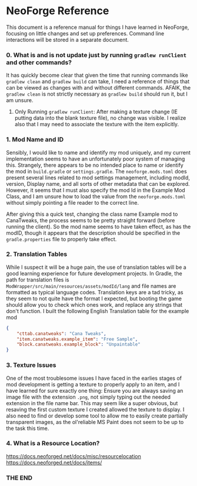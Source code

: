 # NeoForge Reference

This document is a reference manual for things I have learned in NeoForge, focusing on little changes and set up preferences. Command line interactions will be stored in a separate document.

### 0. What is and is not update just by running `gradlew runClient` and other commands?

It has quickly become clear that given the time that running commands like `gradlew clean` and `gradlew build` can take, I need a reference of things that can be viewed as changes with and without different commands. AFAIK, the `gradlew clean` is not strictly necessary as `gradlew build` should run it, but I am unsure.

1. Only Running `gradlew runClient`: After making a texture change (IE putting data into the blank texture file), no change was visible. I realize also that I may need to associate the texture with the item explicitly.

### 1. Mod Name and ID

Sensibly, I would like to name and identify my mod uniquely, and my current implementation seems to have an unfortunately poor system of managing this. Strangely, there appears to be no intended place to name or identify the mod in `build.gradle` or `settings.gradle`. The `neoforge.mods.toml` does present several lines related to mod settings management, including modId, version, Display name, and all sorts of other metadata that can be explored. However, it seems that I must also specify the mod Id in the Example Mod Class, and I am unsure how to load the value from the `neoforge.mods.toml` without simply pointing a file reader to the correct line.

After giving this a quick test, changing the class name Example mod to CanaTweaks, the process seems to be pretty straight forward (before running the client). So the mod name seems to have taken effect, as has the modID, though it appears that the description should be specified in the `gradle.properties` file to properly take effect.

### 2. Translation Tables

While I suspect it will be a huge pain, the use of translation tables will be a good learning experience for future development projects. In Gradle, the path for translation files is `ModWrapper/src/main/resources/assets/modId/lang` and file names are formatted as typical language codes. Translation keys are a tad tricky, as they seem to not quite have the format I expected, but booting the game should allow you to check which ones work, and replace any strings that don't function. I built the following English Translation table for the example mod 

```json
{
    "cttab.canatweaks": "Cana Tweaks",
    "item.canatweaks.example_item": "Free Sample",
    "block.canatweaks.example_block": "Unpaintable"
}
```

### 3. Texture Issues

One of the most troublesome issues I have faced in the earlies stages of mod development is getting a texture to properly apply to an item, and I have learned for sure exactly one thing:
    Ensure you are always saving an image file with the extension `.png`, not simply typing out the needed extension in the file name bar.
This may seem like a super obvious, but resaving the first custom texture I created allowed the texture to display. I also need to find or develop some tool to allow me to easily create partially transparent images, as the ol'reliable MS Paint does not seem to be up to the task this time. 


### 4. What is a Resource Location?

https://docs.neoforged.net/docs/misc/resourcelocation
https://docs.neoforged.net/docs/items/



### THE END